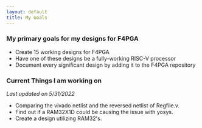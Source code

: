 ```yaml
---
layout: default
title: My Goals
---
```


### My primary goals for my designs for F4PGA
* Create 15 working designs for F4PGA
* Have one of these designs be a fully-working RISC-V processor
* Document every significant design by adding it to the F4PGA repository

### Current Things I am working on
*Last updated on 5/31/2022*
* Comparing the vivado netlist and the reversed netlist of Regfile.v.
* Find out if a RAM32X1D could be causing the issue with yosys.
* Create a design utilizing RAM32's.
